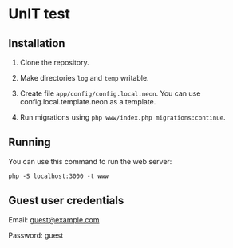 # UnIT test

## Installation

1. Clone the repository.

2. Make directories `log` and `temp` writable.

3. Create file `app/config/config.local.neon`. You can use config.local.template.neon as a template.

4. Run migrations using `php www/index.php migrations:continue`.

## Running

You can use this command to run the web server:

`php -S localhost:3000 -t www`

## Guest user credentials

Email: guest@example.com

Password: guest
